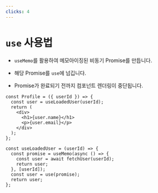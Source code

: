 ```yaml
---
clicks: 4
---
```


# `use` 사용법

<div class="flex">
<div class="flex-1">
<v-clicks>

- `useMemo`를 활용하여 메모아이징된 비동기 Promise를 만듭니다.

- 해당 Promise를 `use`에 넘깁니다.

- Promise가 완료되기 전까지 컴포넌트 렌더링이 중단됩니다.

</v-clicks>
</div>
<div class="flex-1 pl-4">

```tsx {all|12-15|16|1-9|all} {at:0}
const Profile = ({ userId }) => {
  const user = useLoadedUser(userId);
  return (
    <div>
      <h1>{user.name}</h1>
      <p>{user.email}</p>
    </div>
  );
};

const useLoadedUser = (userId) => {
  const promise = useMemo(async () => {
    const user = await fetchUser(userId);
    return user;
  }, [userId]);
  const user = use(promise);
  return user;
};
```

</div>
</div>

<!--
use를 사용하는 간단한 코드 예제를 살펴보겠습니다.
우측 하단에 정의된 useLoadedUser의 코드에 집중해주시면 될 것 같습니다.

먼저 useMemo를 사용해서 메모아이징된 비동기 Promise를 만드는데요,
이 과정에선 async 함수를 사용하는 것이 가장 간편합니다.

이후 해당 Promise를 use에 넘기면,

Promise가 완료되기 전까지 use를 호출한 컴포넌트의 렌더링이 중단되게 됩니다.
-->
